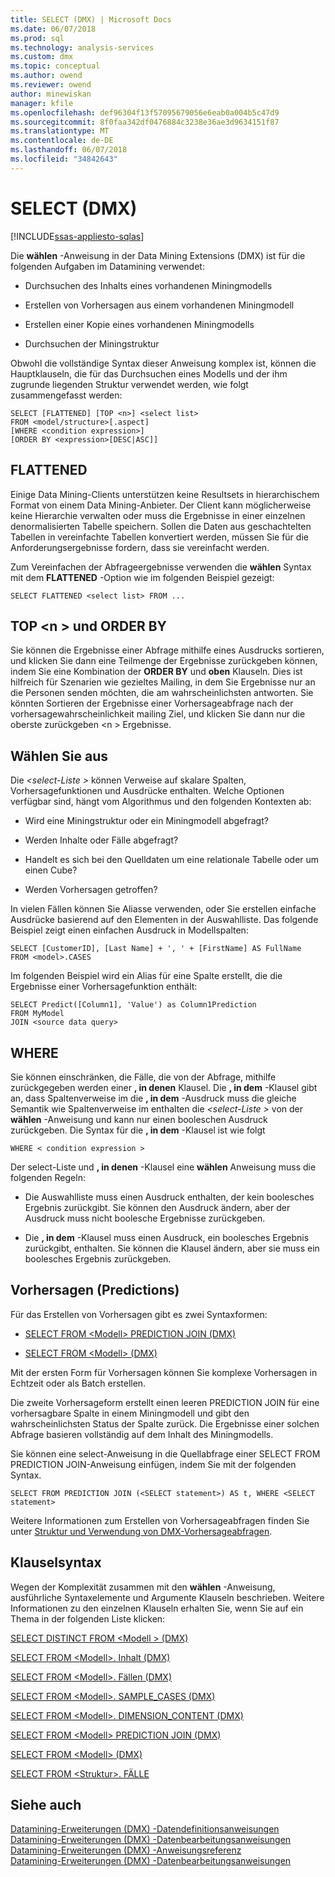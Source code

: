 ```yaml
---
title: SELECT (DMX) | Microsoft Docs
ms.date: 06/07/2018
ms.prod: sql
ms.technology: analysis-services
ms.custom: dmx
ms.topic: conceptual
ms.author: owend
ms.reviewer: owend
author: minewiskan
manager: kfile
ms.openlocfilehash: def96304f13f57095679056e6eab0a004b5c47d9
ms.sourcegitcommit: 8f0faa342df0476884c3238e36ae3d9634151f87
ms.translationtype: MT
ms.contentlocale: de-DE
ms.lasthandoff: 06/07/2018
ms.locfileid: "34842643"
---
```

# <a name="select-dmx"></a>SELECT (DMX)
[!INCLUDE[ssas-appliesto-sqlas](../includes/ssas-appliesto-sqlas.md)]

  Die **wählen** -Anweisung in der Data Mining Extensions (DMX) ist für die folgenden Aufgaben im Datamining verwendet:  
  
-   Durchsuchen des Inhalts eines vorhandenen Miningmodells  
  
-   Erstellen von Vorhersagen aus einem vorhandenen Miningmodell  
  
-   Erstellen einer Kopie eines vorhandenen Miningmodells  
  
-   Durchsuchen der Miningstruktur  
  
 Obwohl die vollständige Syntax dieser Anweisung komplex ist, können die Hauptklauseln, die für das Durchsuchen eines Modells und der ihm zugrunde liegenden Struktur verwendet werden, wie folgt zusammengefasst werden:  
  
```  
SELECT [FLATTENED] [TOP <n>] <select list>  
FROM <model/structure>[.aspect]  
[WHERE <condition expression>]  
[ORDER BY <expression>[DESC|ASC]]  
```  
  
## <a name="flattened"></a>FLATTENED  
 Einige Data Mining-Clients unterstützen keine Resultsets in hierarchischem Format von einem Data Mining-Anbieter. Der Client kann möglicherweise keine Hierarchie verwalten oder muss die Ergebnisse in einer einzelnen denormalisierten Tabelle speichern. Sollen die Daten aus geschachtelten Tabellen in vereinfachte Tabellen konvertiert werden, müssen Sie für die Anforderungsergebnisse fordern, dass sie vereinfacht werden.  
  
 Zum Vereinfachen der Abfrageergebnisse verwenden die **wählen** Syntax mit dem **FLATTENED** -Option wie im folgenden Beispiel gezeigt:  
  
```  
SELECT FLATTENED <select list> FROM ...  
```  
  
## <a name="top-n-and-order-by"></a>TOP \<n > und ORDER BY  
 Sie können die Ergebnisse einer Abfrage mithilfe eines Ausdrucks sortieren, und klicken Sie dann eine Teilmenge der Ergebnisse zurückgeben können, indem Sie eine Kombination der **ORDER BY** und **oben** Klauseln. Dies ist hilfreich für Szenarien wie gezieltes Mailing, in dem Sie Ergebnisse nur an die Personen senden möchten, die am wahrscheinlichsten antworten. Sie könnten Sortieren der Ergebnisse einer Vorhersageabfrage nach der vorhersagewahrscheinlichkeit mailing Ziel, und klicken Sie dann nur die oberste zurückgeben \<n > Ergebnisse.  
  
## <a name="select-list"></a>Wählen Sie aus  
 Die  *\<select-Liste >* können Verweise auf skalare Spalten, Vorhersagefunktionen und Ausdrücke enthalten. Welche Optionen verfügbar sind, hängt vom Algorithmus und den folgenden Kontexten ab:  
  
-   Wird eine Miningstruktur oder ein Miningmodell abgefragt?  
  
-   Werden Inhalte oder Fälle abgefragt?  
  
-   Handelt es sich bei den Quelldaten um eine relationale Tabelle oder um einen Cube?  
  
-   Werden Vorhersagen getroffen?  
  
 In vielen Fällen können Sie Aliasse verwenden, oder Sie erstellen einfache Ausdrücke basierend auf den Elementen in der Auswahlliste. Das folgende Beispiel zeigt einen einfachen Ausdruck in Modellspalten:  
  
```  
SELECT [CustomerID], [Last Name] + ', ' + [FirstName] AS FullName  
FROM <model>.CASES  
```  
  
 Im folgenden Beispiel wird ein Alias für eine Spalte erstellt, die die Ergebnisse einer Vorhersagefunktion enthält:  
  
```  
SELECT Predict([Column1], 'Value') as Column1Prediction  
FROM MyModel  
JOIN <source data query>  
```  
  
## <a name="where"></a>WHERE  
 Sie können einschränken, die Fälle, die von der Abfrage, mithilfe zurückgegeben werden einer **, in denen** Klausel. Die **, in dem** -Klausel gibt an, dass Spaltenverweise im die **, in dem** -Ausdruck muss die gleiche Semantik wie Spaltenverweise im enthalten die  *\<select-Liste >* von der **wählen** -Anweisung und kann nur einen booleschen Ausdruck zurückgeben. Die Syntax für die **, in dem** -Klausel ist wie folgt  
  
```  
WHERE < condition expression >  
```  
  
 Der select-Liste und **, in denen** -Klausel eine **wählen** Anweisung muss die folgenden Regeln:  
  
-   Die Auswahlliste muss einen Ausdruck enthalten, der kein boolesches Ergebnis zurückgibt. Sie können den Ausdruck ändern, aber der Ausdruck muss nicht boolesche Ergebnisse zurückgeben.  
  
-   Die **, in dem** -Klausel muss einen Ausdruck, ein boolesches Ergebnis zurückgibt, enthalten. Sie können die Klausel ändern, aber sie muss ein boolesches Ergebnis zurückgeben.  
  
## <a name="predictions"></a>Vorhersagen (Predictions)  
 Für das Erstellen von Vorhersagen gibt es zwei Syntaxformen:  
  
-   [SELECT FROM &#60;Modell&#62; PREDICTION JOIN &#40;DMX&#41;](../dmx/select-from-model-prediction-join-dmx.md)  
  
-   [SELECT FROM &#60;Modell&#62; &#40;DMX&#41;](../dmx/select-from-model-dmx.md)  
  
 Mit der ersten Form für Vorhersagen können Sie komplexe Vorhersagen in Echtzeit oder als Batch erstellen.  
  
 Die zweite Vorhersageform erstellt einen leeren PREDICTION JOIN für eine vorhersagbare Spalte in einem Miningmodell und gibt den wahrscheinlichsten Status der Spalte zurück. Die Ergebnisse einer solchen Abfrage basieren vollständig auf dem Inhalt des Miningmodells.  
  
 Sie können eine select-Anweisung in die Quellabfrage einer SELECT FROM PREDICTION JOIN-Anweisung einfügen, indem Sie mit der folgenden Syntax.  
  
```  
SELECT FROM PREDICTION JOIN (<SELECT statement>) AS t, WHERE <SELECT statement>  
```  
  
 Weitere Informationen zum Erstellen von Vorhersageabfragen finden Sie unter [Struktur und Verwendung von DMX-Vorhersageabfragen](../dmx/structure-and-usage-of-dmx-prediction-queries.md).  
  
## <a name="clause-syntax"></a>Klauselsyntax  
 Wegen der Komplexität zusammen mit den **wählen** -Anweisung, ausführliche Syntaxelemente und Argumente Klauseln beschrieben. Weitere Informationen zu den einzelnen Klauseln erhalten Sie, wenn Sie auf ein Thema in der folgenden Liste klicken:  
  
 [SELECT DISTINCT FROM &#60;Modell &#62; &#40;DMX&#41;](../dmx/select-distinct-from-model-dmx.md)  
  
 [SELECT FROM &#60;Modell&#62;. Inhalt &#40;DMX&#41;](../dmx/select-from-model-content-dmx.md)  
  
 [SELECT FROM &#60;Modell&#62;. Fällen &#40;DMX&#41;](../dmx/select-from-model-cases-dmx.md)  
  
 [SELECT FROM &#60;Modell&#62;. SAMPLE_CASES &#40;DMX&#41;](../dmx/select-from-model-sample-cases-dmx.md)  
  
 [SELECT FROM &#60;Modell&#62;. DIMENSION_CONTENT &#40;DMX&#41;](../dmx/select-from-model-dimension-content-dmx.md)  
  
 [SELECT FROM &#60;Modell&#62; PREDICTION JOIN &#40;DMX&#41;](../dmx/select-from-model-prediction-join-dmx.md)  
  
 [SELECT FROM &#60;Modell&#62; &#40;DMX&#41;](../dmx/select-from-model-dmx.md)  
  
 [SELECT FROM &#60;Struktur&#62;. FÄLLE](../dmx/select-from-structure-cases.md)  
  
## <a name="see-also"></a>Siehe auch  
 [Datamining-Erweiterungen &#40;DMX&#41; -Datendefinitionsanweisungen](../dmx/dmx-statements-data-definition.md)   
 [Datamining-Erweiterungen &#40;DMX&#41; -Datenbearbeitungsanweisungen](../dmx/dmx-statements-data-manipulation.md)   
 [Datamining-Erweiterungen &#40;DMX&#41; -Anweisungsreferenz](../dmx/data-mining-extensions-dmx-statements.md)   
 [Datamining-Erweiterungen &#40;DMX&#41; -Datenbearbeitungsanweisungen](../dmx/dmx-statements-data-manipulation.md)  
  
  
